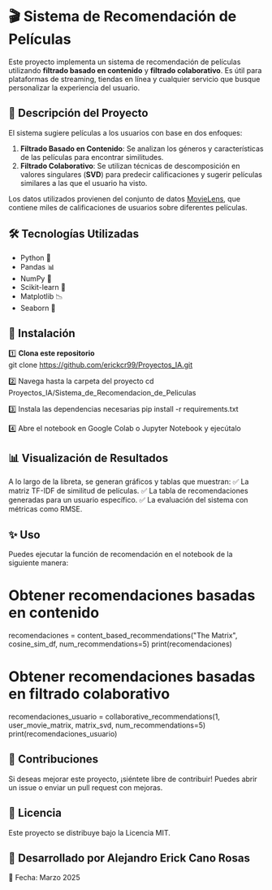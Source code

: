 # 🎬 Sistema de Recomendación de Películas  

Este proyecto implementa un sistema de recomendación de películas utilizando **filtrado basado en contenido** y **filtrado colaborativo**. Es útil para plataformas de streaming, tiendas en línea y cualquier servicio que busque personalizar la experiencia del usuario.  

## 📜 Descripción del Proyecto  

El sistema sugiere películas a los usuarios con base en dos enfoques:  
1. **Filtrado Basado en Contenido**: Se analizan los géneros y características de las películas para encontrar similitudes.  
2. **Filtrado Colaborativo**: Se utilizan técnicas de descomposición en valores singulares (**SVD**) para predecir calificaciones y sugerir películas similares a las que el usuario ha visto.  

Los datos utilizados provienen del conjunto de datos [MovieLens](https://grouplens.org/datasets/movielens/), que contiene miles de calificaciones de usuarios sobre diferentes películas.  

## 🛠 Tecnologías Utilizadas  

- Python 🐍  
- Pandas 📊  
- NumPy 🔢  
- Scikit-learn 🤖  
- Matplotlib 📉  
- Seaborn 🎨  

## 🚀 Instalación  

1️⃣ **Clona este repositorio**  
git clone https://github.com/erickcr99/Proyectos_IA.git

2️⃣ Navega hasta la carpeta del proyecto
cd Proyectos_IA/Sistema_de_Recomendacion_de_Peliculas

3️⃣ Instala las dependencias necesarias
pip install -r requirements.txt

4️⃣ Abre el notebook en Google Colab o Jupyter Notebook y ejecútalo

## 📊 Visualización de Resultados
A lo largo de la libreta, se generan gráficos y tablas que muestran:
✅ La matriz TF-IDF de similitud de películas.
✅ La tabla de recomendaciones generadas para un usuario específico.
✅ La evaluación del sistema con métricas como RMSE.

## ✨ Uso
Puedes ejecutar la función de recomendación en el notebook de la siguiente manera:
# Obtener recomendaciones basadas en contenido
recomendaciones = content_based_recommendations("The Matrix", cosine_sim_df, num_recommendations=5)
print(recomendaciones)
# Obtener recomendaciones basadas en filtrado colaborativo
recomendaciones_usuario = collaborative_recommendations(1, user_movie_matrix, matrix_svd, num_recommendations=5)
print(recomendaciones_usuario)

## 🎯 Contribuciones
Si deseas mejorar este proyecto, ¡siéntete libre de contribuir! Puedes abrir un issue o enviar un pull request con mejoras.

## 📝 Licencia
Este proyecto se distribuye bajo la Licencia MIT.

## 📌 Desarrollado por Alejandro Erick Cano Rosas
📅 Fecha: Marzo 2025
